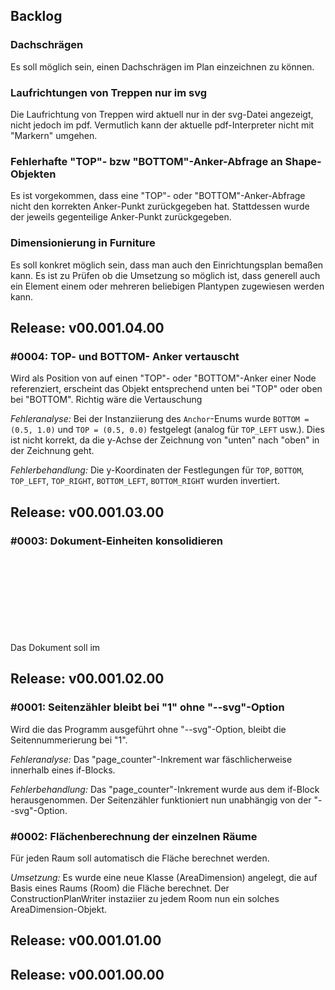 ## Backlog
### Dachschrägen
Es soll möglich sein, einen Dachschrägen im Plan einzeichnen zu können.

### Laufrichtungen von Treppen nur im svg
Die Laufrichtung von Treppen wird aktuell nur in der svg-Datei angezeigt, nicht jedoch im pdf. Vermutlich kann der aktuelle pdf-Interpreter nicht mit "Markern" umgehen.

### Fehlerhafte "TOP"- bzw "BOTTOM"-Anker-Abfrage an Shape-Objekten
Es ist vorgekommen, dass eine "TOP"- oder "BOTTOM"-Anker-Abfrage nicht den korrekten Anker-Punkt zurückgegeben hat. Stattdessen wurde der jeweils gegenteilige Anker-Punkt zurückgegeben.

### Dimensionierung in Furniture
Es soll konkret möglich sein, dass man auch den Einrichtungsplan bemaßen kann. Es ist zu Prüfen ob die Umsetzung so möglich ist, dass generell auch ein Element einem oder mehreren beliebigen Plantypen zugewiesen werden kann.

## Release: v00.001.04.00
### #0004: TOP- und BOTTOM- Anker vertauscht
Wird als Position von auf einen "TOP"- oder "BOTTOM"-Anker einer Node referenziert, erscheint das Objekt entsprechend unten bei "TOP" oder oben bei "BOTTOM". Richtig wäre die Vertauschung

*Fehleranalyse:* Bei der Instanziierung des ```Anchor```-Enums wurde ```BOTTOM = (0.5, 1.0)``` und ```TOP = (0.5, 0.0)``` festgelegt (analog für ```TOP_LEFT``` usw.). Dies ist nicht korrekt, da die y-Achse der Zeichnung von "unten" nach "oben" in der Zeichnung geht.

*Fehlerbehandlung:* Die y-Koordinaten der Festlegungen für ```TOP```, ```BOTTOM```, ```TOP_LEFT```, ```TOP_RIGHT```, ```BOTTOM_LEFT```, ```BOTTOM_RIGHT``` wurden invertiert.

## Release: v00.001.03.00
### #0003: Dokument-Einheiten konsolidieren
Das Dokument soll im <svg>-Tag mit einer Breite und Höhe in cm sowie einer ViewBox, die alle im Dokument verwendeten Maße automatisch in cm umwandelt ausgestattet werden. Ggf. sind einige Maße im Dokument zu überarbeiten. Im idealfall wird dann auch der Maßstab über ein "scaling" möglich. Weitere daraus folgenden Vereinfachungen sind zu prüfung.

## Release: v00.001.02.00
### #0001: Seitenzähler bleibt bei "1" ohne "--svg"-Option
Wird die das Programm ausgeführt ohne "--svg"-Option, bleibt die Seitennummerierung bei "1".

*Fehleranalyse:* Das "page_counter"-Inkrement war fäschlicherweise innerhalb eines if-Blocks.

*Fehlerbehandlung:* Das "page_counter"-Inkrement wurde aus dem if-Block herausgenommen. Der Seitenzähler funktioniert nun unabhängig von der "--svg"-Option.

### #0002: Flächenberechnung der einzelnen Räume
Für jeden Raum soll automatisch die Fläche berechnet werden.

*Umsetzung:* Es wurde eine neue Klasse (AreaDimension) angelegt, die auf Basis eines Raums (Room) die Fläche berechnet. Der ConstructionPlanWriter instaziier zu jedem Room nun ein solches AreaDimension-Objekt.

## Release: v00.001.01.00

## Release: v00.001.00.00

